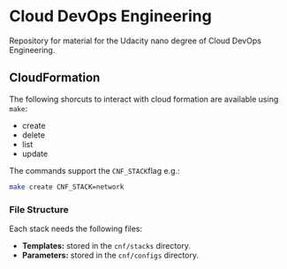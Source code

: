 # Cloud DevOps Engineering

Repository for material for the Udacity nano degree of Cloud DevOps Engineering.

## CloudFormation

The following shorcuts to interact with cloud formation are available using `make`:

- create
- delete
- list
- update

The commands support the `CNF_STACK`flag e.g.:

```sh
make create CNF_STACK=network
```

### File Structure

Each stack needs the following files:

- **Templates:** stored in the `cnf/stacks` directory.
- **Parameters:** stored in the `cnf/configs` directory.

